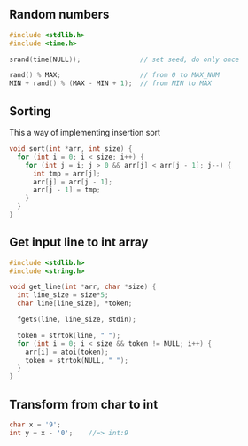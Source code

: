 
## Random numbers

```c
#include <stdlib.h>
#include <time.h>

srand(time(NULL));               // set seed, do only once

rand() % MAX;                    // from 0 to MAX_NUM
MIN + rand() % (MAX - MIN + 1);  // from MIN to MAX
```


## Sorting
This a way of implementing insertion sort
```c
void sort(int *arr, int size) {
  for (int i = 0; i < size; i++) {
    for (int j = i; j > 0 && arr[j] < arr[j - 1]; j--) {
      int tmp = arr[j];
      arr[j] = arr[j - 1];
      arr[j - 1] = tmp;
    }
  }
}
```
<!--
Bubble sort
```c
void bubble_sort(int *arr, int size) {
  for (int i = size - 1; i > 0; i--) {
    for (int j = 0; j < i; j++) {
      if (arr[j] > arr[j + 1]) {
        int tmp = arr[j];
        arr[j] = arr[j + 1];
        arr[j + 1] = tmp;
      }
    }
  }
}
``` -->


## Get input line to int array
```c
#include <stdlib.h>
#include <string.h>

void get_line(int *arr, char *size) {
  int line_size = size*5;
  char line[line_size], *token;

  fgets(line, line_size, stdin);

  token = strtok(line, " ");
  for (int i = 0; i < size && token != NULL; i++) {
    arr[i] = atoi(token);
    token = strtok(NULL, " ");
  }
}
```

## Transform from char to int

```c
char x = '9';
int y = x - '0';    //=> int:9
```